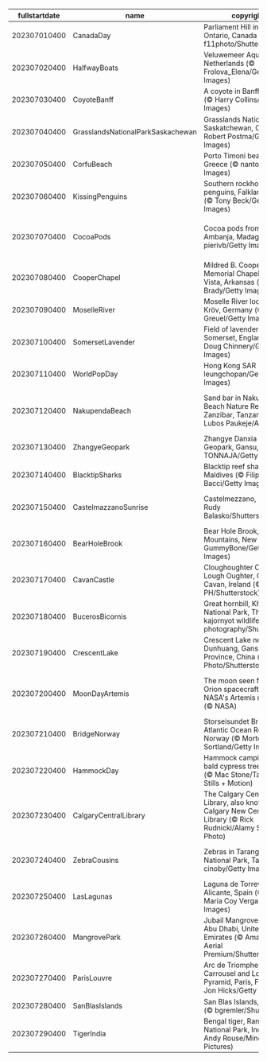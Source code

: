|fullstartdate|name|copyright|title|image|
|--|--|--|--|--|
202307010400|CanadaDay|Parliament Hill in Ottawa, Ontario, Canada (© f11photo/Shutterstock)|Happy Canada Day!|![](/en-CA/2023/07/202307010400CanadaDay.jpg)|
202307020400|HalfwayBoats|Veluwemeer Aqueduct, Netherlands (© Frolova_Elena/Getty Images)|We're halfway there|![](/en-CA/2023/07/202307020400HalfwayBoats.jpg)|
202307030400|CoyoteBanff|A coyote in Banff, Canada (© Harry Collins/Getty Images)|Hot enough to howl|![](/en-CA/2023/07/202307030400CoyoteBanff.jpg)|
202307040400|GrasslandsNationalParkSaskachewan|Grasslands National Park, Saskatchewan, Canada (© Robert Postma/Getty Images)|The grass looks greener on this side|![](/en-CA/2023/07/202307040400GrasslandsNationalParkSaskachewan.jpg)|
202307050400|CorfuBeach|Porto Timoni beach, Corfu, Greece (© nantonov/Getty Images)|Pick your paradise|![](/en-CA/2023/07/202307050400CorfuBeach.jpg)|
202307060400|KissingPenguins|Southern rockhopper penguins, Falkland Islands (© Tony Beck/Getty Images)|A peck between penguins|![](/en-CA/2023/07/202307060400KissingPenguins.jpg)|
202307070400|CocoaPods|Cocoa pods from Ambanja, Madagascar (© pierivb/Getty Images)|A chocolate lover's favourite fruit|![](/en-CA/2023/07/202307070400CocoaPods.jpg)|
202307080400|CooperChapel|Mildred B. Cooper Memorial Chapel, Bella Vista, Arkansas (© Eddie Brady/Getty Images)|Sanctuary among the trees|![](/en-CA/2023/07/202307080400CooperChapel.jpg)|
202307090400|MoselleRiver|Moselle River loop near Kröv, Germany (© Jorg Greuel/Getty Images)|Staying in the loop|![](/en-CA/2023/07/202307090400MoselleRiver.jpg)|
202307100400|SomersetLavender|Field of lavender, Somerset, England (© Doug Chinnery/Getty Images)|A scented sea of purple|![](/en-CA/2023/07/202307100400SomersetLavender.jpg)|
202307110400|WorldPopDay|Hong Kong SAR (© leungchopan/Getty Images)|A sea of humanity|![](/en-CA/2023/07/202307110400WorldPopDay.jpg)|
202307120400|NakupendaBeach|Sand bar in Nakupenda Beach Nature Reserve, Zanzibar, Tanzania  (© Lubos Paukeje/Alamy)|The world's most exclusive beach?|![](/en-CA/2023/07/202307120400NakupendaBeach.jpg)|
202307130400|ZhangyeGeopark|Zhangye Danxia National Geopark, Gansu, China (© TONNAJA/Getty Images)|Walking a rocky rainbow|![](/en-CA/2023/07/202307130400ZhangyeGeopark.jpg)|
202307140400|BlacktipSharks|Blacktip reef sharks, Maldives (© Filippo Bacci/Getty Images)|A shiver of sharks on the hunt|![](/en-CA/2023/07/202307140400BlacktipSharks.jpg)|
202307150400|CastelmazzanoSunrise|Castelmezzano, Italy (© Rudy Balasko/Shutterstock)|A postcard-perfect landscape|![](/en-CA/2023/07/202307150400CastelmazzanoSunrise.jpg)|
202307160400|BearHoleBrook|Bear Hole Brook, Catskill Mountains, New York (© GummyBone/Getty Images)|Babbling on and on|![](/en-CA/2023/07/202307160400BearHoleBrook.jpg)|
202307170400|CavanCastle|Cloughoughter Castle in Lough Oughter, County Cavan, Ireland (© 4H4 PH/Shutterstock)|A time-worn medieval marvel|![](/en-CA/2023/07/202307170400CavanCastle.jpg)|
202307180400|BucerosBicornis|Great hornbill, Khao Yai National Park, Thailand (© kajornyot wildlife photography/Shutterstock)|This bird is peak beak|![](/en-CA/2023/07/202307180400BucerosBicornis.jpg)|
202307190400|CrescentLake|Crescent Lake near Dunhuang, Gansu Province, China (© R7 Photo/Shutterstock)|This lake is no mirage|![](/en-CA/2023/07/202307190400CrescentLake.jpg)|
202307200400|MoonDayArtemis|The moon seen from the Orion spacecraft of NASA's Artemis mission (© NASA)|Celebrating our looming lunar neighbour|![](/en-CA/2023/07/202307200400MoonDayArtemis.jpg)|
202307210400|BridgeNorway|Storseisundet Bridge, Atlantic Ocean Road, Norway (© Morten Falch Sortland/Getty Images)|Connecting the dots|![](/en-CA/2023/07/202307210400BridgeNorway.jpg)|
202307220400|HammockDay|Hammock camping in a bald cypress tree, Florida (© Mac Stone/Tandem Stills + Motion)|Want to hang out?|![](/en-CA/2023/07/202307220400HammockDay.jpg)|
202307230400|CalgaryCentralLibrary|The Calgary Central Library, also known as the Calgary New Central Library (© Rick Rudnicki/Alamy Stock Photo)|Books are man's best friend|![](/en-CA/2023/07/202307230400CalgaryCentralLibrary.jpg)|
202307240400|ZebraCousins|Zebras in Tarangire National Park, Tanzania (© cinoby/Getty Images)|A day for cousins of every stripe|![](/en-CA/2023/07/202307240400ZebraCousins.jpg)|
202307250400|LasLagunas|Laguna de Torrevieja, Alicante, Spain (© Juan Maria Coy Vergara/Getty Images)|Pretty in pink|![](/en-CA/2023/07/202307250400LasLagunas.jpg)|
202307260400|MangrovePark|Jubail Mangrove Park in Abu Dhabi, United Arab Emirates (© Amazing Aerial Premium/Shutterstock)|Say hello to these halophytes!|![](/en-CA/2023/07/202307260400MangrovePark.jpg)|
202307270400|ParisLouvre|Arc de Triomphe du Carrousel and Louvre Pyramid, Paris, France (© Jon Hicks/Getty Images)|A triumphant pose|![](/en-CA/2023/07/202307270400ParisLouvre.jpg)|
202307280400|SanBlasIslands|San Blas Islands, Panama (© bgremler/Shutterstock)|A blue-tiful island|![](/en-CA/2023/07/202307280400SanBlasIslands.jpg)|
202307290400|TigerIndia|Bengal tiger, Ranthambore National Park, India (© Andy Rouse/Minden Pictures)|Stripes in sight|![](/en-CA/2023/07/202307290400TigerIndia.jpg)|
